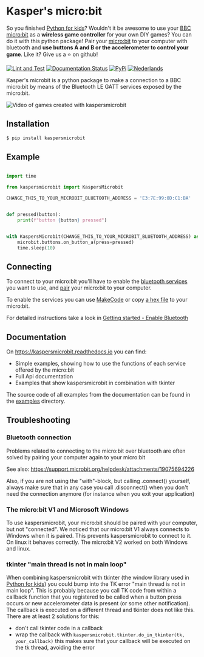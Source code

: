 # Kasper's micro:bit
So you finished [Python for kids](https://nostarch.com/pythonforkids)? Wouldn't it be awesome to use your
[BBC micro:bit](https://microbit.org/) as a **wireless game controller** for your own DIY games? You can do it with 
this python package! Pair your [micro:bit](https://microbit.org/) to your computer with bluetooth and **use buttons A 
and B or the accelerometer to control your game**. Like it? Give us a :star: on github!

[![Lint and Test](https://github.com/janickr/kaspersmicrobit/actions/workflows/lint_and_test.yml/badge.svg)](https://github.com/janickr/kaspersmicrobit/actions/workflows/lint_and_test.yml)
[![Documentation Status](https://readthedocs.org/projects/kaspersmicrobit/badge/?version=latest)](https://kaspersmicrobit.readthedocs.io/en/latest/?badge=latest) 
[![PyPi](https://img.shields.io/pypi/v/kaspersmicrobit)](https://pypi.org/project/kaspersmicrobit/)
[![Nederlands](https://img.shields.io/badge/vertaling-Nederlands-blue)](https://github.com/janickr/kaspersmicrobit/blob/main/README-nl.md)

Kasper's microbit is a python package to make a connection to a BBC micro:bit by means of the Bluetooth LE GATT services
exposed by the micro:bit.

![Video of games created with kaspersmicrobit](https://kaspersmicrobit.readthedocs.io/en/latest/kaspersmicrobit-youtube.gif)

## Installation
```bash
$ pip install kaspersmicrobit
```

## Example
```python

import time

from kaspersmicrobit import KaspersMicrobit

CHANGE_THIS_TO_YOUR_MICROBIT_BLUETOOTH_ADDRESS = 'E3:7E:99:0D:C1:BA'


def pressed(button):
    print(f"button {button} pressed")


with KaspersMicrobit(CHANGE_THIS_TO_YOUR_MICROBIT_BLUETOOTH_ADDRESS) as microbit:
    microbit.buttons.on_button_a(press=pressed)
    time.sleep(10)

```

## Connecting
To connect to your micro:bit you'll have to enable the [bluetooth services](https://kaspersmicrobit.readthedocs.io/en/stable/makecode-bluetooth/enable-bluetooth/) 
you want to use, and [pair](https://kaspersmicrobit.readthedocs.io/en/stable/bluetooth-pairing/windows/pairing-microbit-windows/) your micro:bit 
to your computer.  

To enable the services you can use [MakeCode](https://makecode.microbit.org) or copy
[a hex file](https://kaspersmicrobit.readthedocs.io/en/stable/makecode-bluetooth/enable-bluetooth/)
to your micro:bit.

For detailed instructions take a look in [Getting started - Enable Bluetooth](https://kaspersmicrobit.readthedocs.io/en/stable/makecode-bluetooth/enable-bluetooth/)

## Documentation
On https://kaspersmicrobit.readthedocs.io you can find:

 - Simple examples, showing how to use the functions of each service offered by the micro:bit 
 - Full Api documentation
 - Examples that show kaspersmicrobit in combination with tkinter 


The source code of all examples from the documentation can be found in the [examples](https://github.com/janickr/kaspersmicrobit/tree/main/examples) directory.


## Troubleshooting

### Bluetooth connection
Problems related to connecting to the micro:bit over bluetooth are often solved by pairing your computer again to your 
micro:bit

See also: https://support.microbit.org/helpdesk/attachments/19075694226

Also, if you are not using the "with"-block, but calling .connect() yourself, always make sure that in any case you 
call .disconnect() when you don't need the connection anymore (for instance when you exit your application)

### The micro:bit V1 and Microsoft Windows
To use kaspersmicrobit, your micro:bit should be paired with your computer, but not "connected". We noticed that 
our micro:bit V1 always connects to Windows when it is paired. This prevents kaspersmicrobit to connect to it. On linux 
it behaves correctly. The micro:bit V2 worked on both Windows and linux.

### tkinter "main thread is not in main loop"
When combining kaspersmicrobit with tkinter (the window library used in [Python for kids](https://nostarch.com/pythonforkids))
you could bump into the TK error "main thread is not in main loop". This is probably because you call TK code from 
within a callback function that you registered to be called when a button press occurs or new accelerometer data is 
present (or some other notification). The callback is executed on a different thread and tkinter does not like this. 
There are at least 2 solutions for this:

 - don't call tkinter code in a callback
 - wrap the callback with `kaspersmicrobit.tkinter.do_in_tkinter(tk, your_callback)` this makes sure that your callback 
   will be executed on the tk thread, avoiding the error
